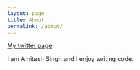 ```yaml
---
layout: page
title: About
permalink: /about/
---
```

[My twitter page][twitter-page]

I am Amitesh Singh and I enjoy writing code. 
 
[twitter-page]: http://www.twitter.com/amitesh_singh
